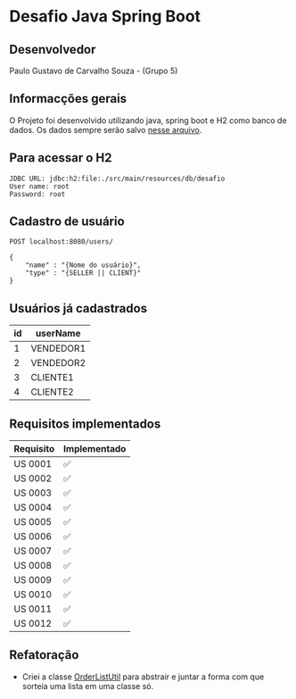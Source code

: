 # Desafio Java Spring Boot

## Desenvolvedor
Paulo Gustavo de Carvalho Souza - (Grupo 5)

## Informacções gerais
O Projeto foi desenvolvido utilizando java, spring boot e H2 como banco de dados.
Os dados sempre serão salvo [nesse arquivo](https://github.com/caiquenoboa/desafio_spring/blob/paulo/src/main/resources/db/desafio.mv.db).


## Para acessar o H2
    JDBC URL: jdbc:h2:file:./src/main/resources/db/desafio
    User name: root
    Password: root

## Cadastro de usuário
    POST localhost:8080/users/

    {
        "name" : "{Nome do usuário}",
        "type" : "{SELLER || CLIENT}"
    }

## Usuários já cadastrados

id | userName 
--- | --- 
1 | VENDEDOR1 
2 | VENDEDOR2 
3 | CLIENTE1 
4 | CLIENTE2 

## Requisitos implementados
Requisito | Implementado
--- | ---
US 0001 | ✅
US 0002 | ✅
US 0003 | ✅
US 0004 | ✅
US 0005 | ✅
US 0006 | ✅
US 0007 | ✅
US 0008 | ✅
US 0009 | ✅
US 0010 | ✅
US 0011 | ✅
US 0012 | ✅

## Refatoração

* Criei a classe [OrderListUtil](https://github.com/caiquenoboa/desafio_spring/blob/paulo/src/main/java/com/meli/desafiospring/util/list/OrderListUtil.java) 
para abstrair e juntar a forma com que sorteia uma lista em uma classe só.